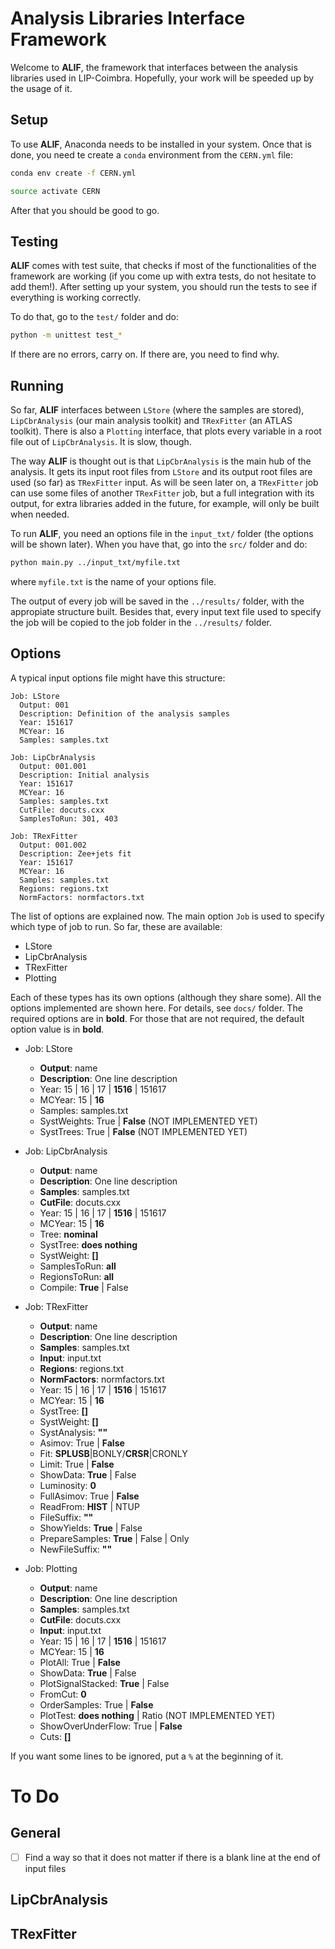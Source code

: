 # Analysis Libraries Interface Framework

Welcome to **ALIF**, the framework that interfaces between the analysis libraries
used in LIP-Coimbra. Hopefully, your work will be speeded up by the usage of it.

## Setup

To use **ALIF**, Anaconda needs to be installed in your system. Once that is
done, you need te create a `conda` environment from the `CERN.yml` file:

```bash
conda env create -f CERN.yml

source activate CERN
```

After that you should be good to go.

## Testing

**ALIF** comes with test suite, that checks if most of the functionalities of
the framework are working (if you come up with extra tests, do not hesitate to
add them!). After setting up your system, you should run the tests to see if
everything is working correctly.

To do that, go to the `test/` folder and do:

```bash
python -m unittest test_*
```

If there are no errors, carry on. If there are, you need to find why.

## Running

So far, **ALIF** interfaces between `LStore` (where the samples are stored),
`LipCbrAnalysis` (our main analysis toolkit) and `TRexFitter` (an ATLAS toolkit).
There is also a `Plotting` interface, that plots every variable in a root file
out of `LipCbrAnalysis`. It is slow, though.


The way **ALIF** is thought out is that `LipCbrAnalysis` is the main hub of the
analysis. It gets its input root files from `LStore` and its output root files
are used (so far) as `TRexFitter` input. As will be seen later on, a `TRexFitter`
job can use some files of another `TRexFitter` job, but a full integration with
its output, for extra libraries added in the future, for example, will only
be built when needed.

To run **ALIF**, you need an options file in the `input_txt/` folder (the options
will be shown later). When you have that, go into the `src/` folder and do:

```bash
python main.py ../input_txt/myfile.txt
```
where `myfile.txt` is the name of your options file.

The output of every job will be saved in the `../results/` folder, with the
appropiate structure built. Besides that, every input text file used to
specify the job will be copied to the job folder in the `../results/` folder.

## Options

A typical input options file might have this structure:

```
Job: LStore
  Output: 001
  Description: Definition of the analysis samples
  Year: 151617
  MCYear: 16
  Samples: samples.txt

Job: LipCbrAnalysis
  Output: 001.001
  Description: Initial analysis
  Year: 151617
  MCYear: 16
  Samples: samples.txt
  CutFile: docuts.cxx
  SamplesToRun: 301, 403

Job: TRexFitter
  Output: 001.002
  Description: Zee+jets fit
  Year: 151617
  MCYear: 16
  Samples: samples.txt
  Regions: regions.txt
  NormFactors: normfactors.txt
```

The list of options are explained now. The main option `Job` is used to specify
which type of job to run. So far, these are available:

* LStore
* LipCbrAnalysis
* TRexFitter
* Plotting

Each of these types has its own options (although they share some). All the
options implemented are shown here. For details, see `docs/` folder. The
required options are in **bold**. For those that are not required, the default
option value is in **bold**.

* Job: LStore
  * **Output**: name
  * **Description**: One line description
  * Year: 15 | 16 | 17 | **1516** | 151617
  * MCYear: 15 | **16**
  * Samples: samples.txt
  * SystWeights: True | **False** (NOT IMPLEMENTED YET)
  * SystTrees: True | **False** (NOT IMPLEMENTED YET)

* Job: LipCbrAnalysis
  * **Output**: name
  * **Description**: One line description
  * **Samples**: samples.txt
  * **CutFile**: docuts.cxx
  * Year: 15 | 16 | 17 | **1516** | 151617
  * MCYear: 15 | **16**
  * Tree: **nominal**
  * SystTree: **does nothing**
  * SystWeight: **[]**
  * SamplesToRun: **all**
  * RegionsToRun: **all**
  * Compile: **True** | False

* Job: TRexFitter
  * **Output**: name
  * **Description**: One line description
  * **Samples**: samples.txt
  * **Input**: input.txt
  * **Regions**: regions.txt
  * **NormFactors**: normfactors.txt
  * Year: 15 | 16 | 17 | **1516** | 151617
  * MCYear: 15 | **16**
  * SystTree: **[]**
  * SystWeight: **[]**
  * SystAnalysis: **""**
  * Asimov: True | **False**
  * Fit: **SPLUSB**|BONLY/**CRSR**|CRONLY
  * Limit: True | **False**
  * ShowData: **True** | False
  * Luminosity: **0**
  * FullAsimov: True | **False**
  * ReadFrom: **HIST** | NTUP
  * FileSuffix: **""**
  * ShowYields: **True** | False
  * PrepareSamples: **True** | False | Only
  * NewFileSuffix: **""**

* Job: Plotting
  * **Output**: name
  * **Description**: One line description
  * **Samples**: samples.txt
  * **CutFile**: docuts.cxx
  * **Input**: input.txt
  * Year: 15 | 16 | 17 | **1516** | 151617
  * MCYear: 15 | **16**
  * PlotAll: True | **False**
  * ShowData: **True** | False
  * PlotSignalStacked: **True** | False
  * FromCut: **0**
  * OrderSamples: True | **False**
  * PlotTest: **does nothing** | Ratio (NOT IMPLEMENTED YET)
  * ShowOverUnderFlow: True | **False**
  * Cuts: **[]**

If you want some lines to be ignored, put a `%` at the beginning of it.

# To Do

## General
- [ ] Find a way so that it does not matter if there is a blank line at the
end of input files

## LipCbrAnalysis

## TRexFitter
